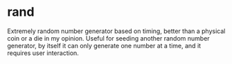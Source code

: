 # rand
Extremely random number generator based on timing, better than a physical coin or a die in my opinion.
Useful for seeding another random number generator, by itself it can only generate one number at a time, and it requires user interaction.

